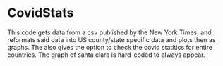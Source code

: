 # CovidStats
This code gets data from a csv published by the New York Times, and reformats said data into US county/state specific data and plots then as graphs. 
The also gives the option to check the covid statitics for entire countries.
The graph of santa clara is hard-coded to always appear.
